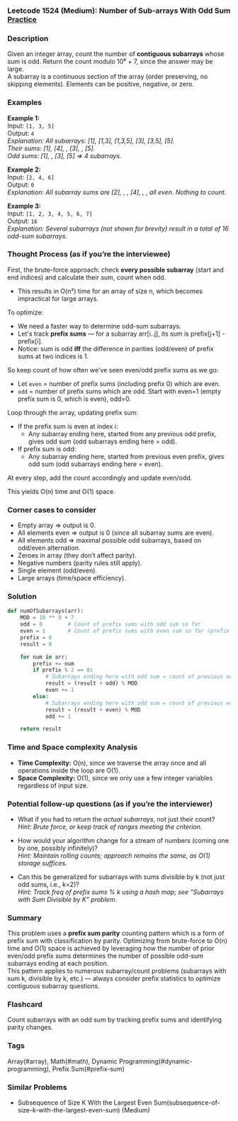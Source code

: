 ### Leetcode 1524 (Medium): Number of Sub-arrays With Odd Sum [Practice](https://leetcode.com/problems/number-of-sub-arrays-with-odd-sum)

### Description  
Given an integer array, count the number of **contiguous subarrays** whose sum is odd. Return the count modulo 10⁹ + 7, since the answer may be large.  
A subarray is a continuous section of the array (order preserving, no skipping elements). Elements can be positive, negative, or zero.

### Examples  

**Example 1:**  
Input: `[1, 3, 5]`  
Output: `4`  
*Explanation: All subarrays: [1], [1,3], [1,3,5], [3], [3,5], [5].  
Their sums: [1], [4], , [3], , [5].  
Odd sums: [1], , [3], [5] ⇒ 4 subarrays.*

**Example 2:**  
Input: `[2, 4, 6]`  
Output: `0`  
*Explanation: All subarray sums are [2], , , [4], , , all even. Nothing to count.*

**Example 3:**  
Input: `[1, 2, 3, 4, 5, 6, 7]`  
Output: `16`  
*Explanation: Several subarrays (not shown for brevity) result in a total of 16 odd-sum subarrays.*

### Thought Process (as if you’re the interviewee)  
First, the brute-force approach: check **every possible subarray** (start and end indices) and calculate their sum, count when odd.  
- This results in O(n²) time for an array of size n, which becomes impractical for large arrays.

To optimize:  
- We need a faster way to determine odd-sum subarrays.
- Let's track **prefix sums** — for a subarray arr[i..j], its sum is prefix[j+1] - prefix[i].
- Notice: sum is odd **iff** the difference in parities (odd/even) of prefix sums at two indices is 1.

So keep count of how often we've seen even/odd prefix sums as we go:
- Let `even` = number of prefix sums (including prefix 0) which are even.
-    `odd` = number of prefix sums which are odd.
Start with even=1 (empty prefix sum is 0, which is even), odd=0.

Loop through the array, updating prefix sum:
- If the prefix sum is even at index i:
    - Any subarray ending here, started from any previous odd prefix, gives odd sum (odd subarrays ending here = odd).
- If prefix sum is odd:
    - Any subarray ending here, started from previous even prefix, gives odd sum (odd subarrays ending here = even).

At every step, add the count accordingly and update even/odd.

This yields O(n) time and O(1) space.

### Corner cases to consider  
- Empty array ⇒ output is 0.
- All elements even ⇒ output is 0 (since all subarray sums are even).
- All elements odd ⇒ maximal possible odd subarrays, based on odd/even alternation.
- Zeroes in array (they don’t affect parity).
- Negative numbers (parity rules still apply).
- Single element (odd/even).
- Large arrays (time/space efficiency).

### Solution

```python
def numOfSubarrays(arr):
    MOD = 10 ** 9 + 7
    odd = 0        # Count of prefix sums with odd sum so far
    even = 1       # Count of prefix sums with even sum so far (prefix 0)
    prefix = 0
    result = 0

    for num in arr:
        prefix += num
        if prefix % 2 == 0:
            # Subarrays ending here with odd sum = count of previous odd prefix sums
            result = (result + odd) % MOD
            even += 1
        else:
            # Subarrays ending here with odd sum = count of previous even prefix sums
            result = (result + even) % MOD
            odd += 1

    return result
```

### Time and Space complexity Analysis  

- **Time Complexity:** O(n), since we traverse the array once and all operations inside the loop are O(1).
- **Space Complexity:** O(1), since we only use a few integer variables regardless of input size.

### Potential follow-up questions (as if you’re the interviewer)  

- What if you had to return the *actual subarrays*, not just their count?  
  *Hint: Brute force, or keep track of ranges meeting the criterion.*

- How would your algorithm change for a stream of numbers (coming one by one, possibly infinitely)?  
  *Hint: Maintain rolling counts; approach remains the same, as O(1) storage suffices.*

- Can this be generalized for subarrays with sums divisible by k (not just odd sums, i.e., k=2)?  
  *Hint: Track freq of prefix sums % k using a hash map; see “Subarrays with Sum Divisible by K” problem.*

### Summary
This problem uses a **prefix sum parity** counting pattern which is a form of prefix sum with classification by parity. Optimizing from brute-force to O(n) time and O(1) space is achieved by leveraging how the number of prior even/odd prefix sums determines the number of possible odd-sum subarrays ending at each position.  
This pattern applies to numerous subarray/count problems (subarrays with sum k, divisible by k, etc.) — always consider prefix statistics to optimize contiguous subarray questions.


### Flashcard
Count subarrays with an odd sum by tracking prefix sums and identifying parity changes.

### Tags
Array(#array), Math(#math), Dynamic Programming(#dynamic-programming), Prefix Sum(#prefix-sum)

### Similar Problems
- Subsequence of Size K With the Largest Even Sum(subsequence-of-size-k-with-the-largest-even-sum) (Medium)